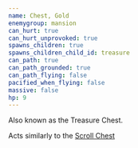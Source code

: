 ```yaml
---
name: Chest, Gold
enemygroup: mansion
can_hurt: true
can_hurt_unprovoked: true
spawns_children: true
spawns_children_child_id: treasure
can_path: true
can_path_grounded: true
can_path_flying: false
pacified_when_flying: false
massive: false
hp: 9
---
```


Also known as the Treasure Chest.

Acts similarly to the [Scroll Chest](#enemy-chest-scrolls)
